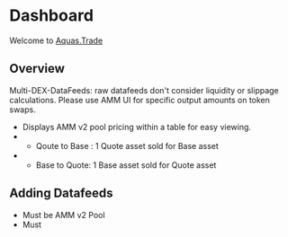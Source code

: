 # Dashboard

Welcome to [Aquas.Trade](https://aquas.trade/)

## Overview

Multi-DEX-DataFeeds: raw datafeeds don't consider liquidity or slippage calculations. Please use AMM UI for specific output amounts on token swaps.

- Displays AMM v2 pool pricing within a table for easy viewing.
- - Qoute to Base : 1 Quote asset sold for Base asset
- - Base to Quote: 1 Base asset sold for Quote asset

## Adding Datafeeds

- Must be AMM v2 Pool
- Must
